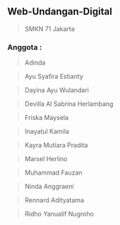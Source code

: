 ## Web-Undangan-Digital
> SMKN 71 Jakarta

### Anggota :
> Adinda

> Ayu Syafira Estianty

> Dayina Ayu Wulandari

> Devilla Al Sabrina Herlambang

> Friska Maysela

> Inayatul Kamila

> Kayra Mutiara Pradita

> Marsel Herlino

> Muhammad Fauzan

> Ninda Anggraeni

> Rennard Adityatama

> Ridho Yanualif Nugroho
